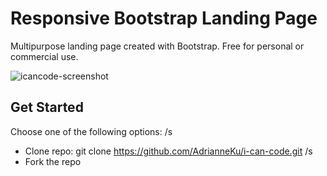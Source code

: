 # Responsive Bootstrap Landing Page
Multipurpose landing page created with Bootstrap. Free for personal or commercial use.

![icancode-screenshot](https://cloud.githubusercontent.com/assets/17210875/24583148/af019982-1706-11e7-9dc7-c27b4266fad1.png)

## Get Started
Choose one of the following options: /s
* Clone repo: git clone https://github.com/AdrianneKu/i-can-code.git /s
* Fork the repo
